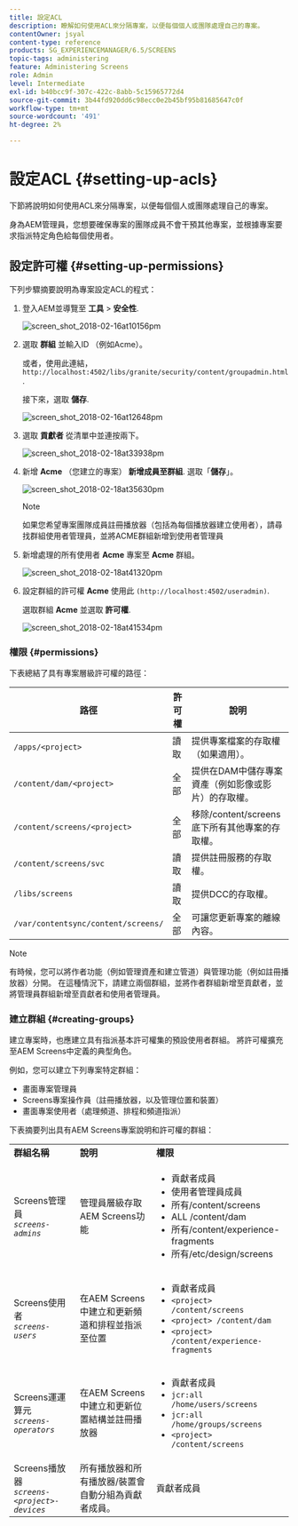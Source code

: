 ```yaml
---
title: 設定ACL
description: 瞭解如何使用ACL來分隔專案，以便每個個人或團隊處理自己的專案。
contentOwner: jsyal
content-type: reference
products: SG_EXPERIENCEMANAGER/6.5/SCREENS
topic-tags: administering
feature: Administering Screens
role: Admin
level: Intermediate
exl-id: b40bcc9f-307c-422c-8abb-5c15965772d4
source-git-commit: 3b44fd920dd6c98ecc0e2b45bf95b81685647c0f
workflow-type: tm+mt
source-wordcount: '491'
ht-degree: 2%

---
```


# 設定ACL {#setting-up-acls}

下節將說明如何使用ACL來分隔專案，以便每個個人或團隊處理自己的專案。

身為AEM管理員，您想要確保專案的團隊成員不會干預其他專案，並根據專案要求指派特定角色給每個使用者。

## 設定許可權 {#setting-up-permissions}

下列步驟摘要說明為專案設定ACL的程式：

1. 登入AEM並導覽至 **工具** > **安全性**.

   ![screen_shot_2018-02-16at10156pm](assets/screen_shot_2018-02-16at10156pm.png)

1. 選取 **群組** 並輸入ID （例如Acme）。

   或者，使用此連結， `http://localhost:4502/libs/granite/security/content/groupadmin.html`.

   接下來，選取 **儲存**.

   ![screen_shot_2018-02-16at12648pm](assets/screen_shot_2018-02-16at12648pm.png)

1. 選取 **貢獻者** 從清單中並連按兩下。

   ![screen_shot_2018-02-18at33938pm](assets/screen_shot_2018-02-18at33938pm.png)

1. 新增 **Acme** （您建立的專案） **新增成員至群組**. 選取「**儲存**」。

   ![screen_shot_2018-02-18at35630pm](assets/screen_shot_2018-02-18at35630pm.png)

   >[!NOTE]
   >
   >如果您希望專案團隊成員註冊播放器（包括為每個播放器建立使用者），請尋找群組使用者管理員，並將ACME群組新增到使用者管理員

1. 新增處理的所有使用者 **Acme** 專案至 **Acme** 群組。

   ![screen_shot_2018-02-18at41320pm](assets/screen_shot_2018-02-18at41320pm.png)

1. 設定群組的許可權 **Acme** 使用此 `(http://localhost:4502/useradmin)`.

   選取群組 **Acme** 並選取 **許可權**.

   ![screen_shot_2018-02-18at41534pm](assets/screen_shot_2018-02-18at41534pm.png)

### 權限 {#permissions}

下表總結了具有專案層級許可權的路徑：

| **路徑** | **許可權** | **說明** |
|---|---|---|
| `/apps/<project>` | 讀取 | 提供專案檔案的存取權（如果適用）。 |
| `/content/dam/<project>` | 全部 | 提供在DAM中儲存專案資產（例如影像或影片）的存取權。 |
| `/content/screens/<project>` | 全部 | 移除/content/screens底下所有其他專案的存取權。 |
| `/content/screens/svc` | 讀取 | 提供註冊服務的存取權。 |
| `/libs/screens` | 讀取 | 提供DCC的存取權。 |
| `/var/contentsync/content/screens/` | 全部 | 可讓您更新專案的離線內容。 |

>[!NOTE]
>
>有時候，您可以將作者功能（例如管理資產和建立管道）與管理功能（例如註冊播放器）分開。 在這種情況下，請建立兩個群組，並將作者群組新增至貢獻者，並將管理員群組新增至貢獻者和使用者管理員。

### 建立群組 {#creating-groups}

建立專案時，也應建立具有指派基本許可權集的預設使用者群組。 將許可權擴充至AEM Screens中定義的典型角色。

例如，您可以建立下列專案特定群組：

* 畫面專案管理員
* Screens專案操作員（註冊播放器，以及管理位置和裝置）
* 畫面專案使用者（處理頻道、排程和頻道指派）

下表摘要列出具有AEM Screens專案說明和許可權的群組：

<table>
 <tbody>
  <tr>
   <td><strong>群組名稱</strong></td>
   <td><strong>說明</strong></td>
   <td><strong>權限</strong></td>
  </tr>
  <tr>
   <td>Screens管理員<br /> <em><code>screens-admins</code></em></td>
   <td>管理員層級存取AEM Screens功能</td>
   <td>
    <ul>
     <li>貢獻者成員</li>
     <li>使用者管理員成員</li>
     <li>所有/content/screens</li>
     <li>ALL /content/dam</li>
     <li>所有/content/experience-fragments</li>
     <li>所有/etc/design/screens</li>
    </ul> </td>
  </tr>
  <tr>
   <td>Screens使用者<br /> <em><code>screens-users</code></em></td>
   <td>在AEM Screens中建立和更新頻道和排程並指派至位置</td>
   <td>
    <ul>
     <li>貢獻者成員</li>
     <li><code>&lt;project&gt; /content/screens</code></li>
     <li><code>&lt;project&gt; /content/dam</code></li>
     <li><code>&lt;project&gt; /content/experience-fragments</code></li>
    </ul> </td>
  </tr>
  <tr>
   <td>Screens運運算元<br /> <em><code>screens-operators</code></em></td>
   <td>在AEM Screens中建立和更新位置結構並註冊播放器</td>
   <td>
    <ul>
     <li>貢獻者成員</li>
     <li><code>jcr:all /home/users/screens</code></li>
     <li><code>jcr:all /home/groups/screens</code></li>
     <li><code>&lt;project&gt; /content/screens</code></li>
    </ul> </td>
  </tr>
  <tr>
   <td>Screens播放器<br /> <em><code>screens-&lt;project&gt;-devices</code></em></td>
   <td>所有播放器和所有播放器/裝置會自動分組為貢獻者成員。</td>
   <td><p> 貢獻者成員</p> </td>
  </tr>
 </tbody>
</table>
